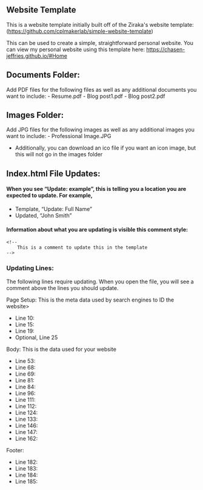 ## Website Template
This is a website template initially built off of the Ziraka's website template:
(https://github.com/cplmakerlab/simple-website-template)

This can be used to create a simple, straightforward personal website.
You can view my personal website using this template here:
https://chasen-jeffries.github.io/#Home


## Documents Folder:
Add PDF files for the following files as well as any additional documents you want to include:
	- Resume.pdf
	- Blog post1.pdf
	- Blog post2.pdf


## Images Folder:
Add JPG files for the following images as well as any additional images you want to include:
	- Professional Image.JPG

- Additionally, you can download an ico file if you want an icon image, but this will not go in the images folder

## Index.html File Updates:

#### When you see “Update: example”, this is telling you a location you are expected to update. For example,
- Template, “Update: Full Name”
- Updated, “John Smith”

#### Information about what you are updating is visible this comment style:
	<!--
		This is a comment to update this in the template
	-->

### Updating Lines:
The following lines require updating. When you open the file, you will see a comment above the lines you should update.

Page Setup: This is the meta data used by search engines to ID the website> 
- Line 10: 
- Line 15: 
- Line 19: 
- Optional, Line 25

Body: This is the data used for your website
- Line 53:
- Line 68: 
- Line 69:
- Line 81:
- Line 84:
- Line 96:
- Line 111:
- Line 112:
- Line 124:
- Line 133:
- Line 146:
- Line 147:
- Line 162:

Footer:
- Line 182:
- Line 183:
- Line 184:
- Line 185:

